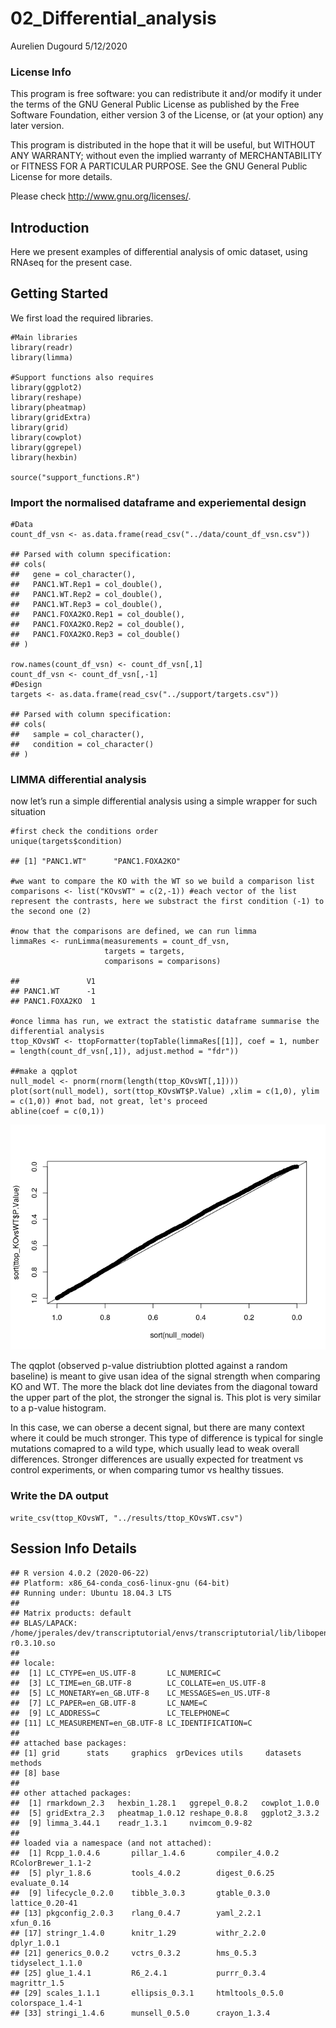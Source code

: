 02\_Differential\_analysis
================
Aurelien Dugourd
5/12/2020

### License Info

This program is free software: you can redistribute it and/or modify it
under the terms of the GNU General Public License as published by the
Free Software Foundation, either version 3 of the License, or (at your
option) any later version.

This program is distributed in the hope that it will be useful, but
WITHOUT ANY WARRANTY; without even the implied warranty of
MERCHANTABILITY or FITNESS FOR A PARTICULAR PURPOSE. See the GNU General
Public License for more details.

Please check
<a href="http://www.gnu.org/licenses/" class="uri">http://www.gnu.org/licenses/</a>.

Introduction
------------

Here we present examples of differential analysis of omic dataset, using
RNAseq for the present case.

Getting Started
---------------

We first load the required libraries.

    #Main libraries
    library(readr)
    library(limma)

    #Support functions also requires
    library(ggplot2)
    library(reshape)
    library(pheatmap)
    library(gridExtra)
    library(grid)
    library(cowplot)
    library(ggrepel)
    library(hexbin)

    source("support_functions.R")

### Import the normalised dataframe and experiemental design

    #Data
    count_df_vsn <- as.data.frame(read_csv("../data/count_df_vsn.csv"))

    ## Parsed with column specification:
    ## cols(
    ##   gene = col_character(),
    ##   PANC1.WT.Rep1 = col_double(),
    ##   PANC1.WT.Rep2 = col_double(),
    ##   PANC1.WT.Rep3 = col_double(),
    ##   PANC1.FOXA2KO.Rep1 = col_double(),
    ##   PANC1.FOXA2KO.Rep2 = col_double(),
    ##   PANC1.FOXA2KO.Rep3 = col_double()
    ## )

    row.names(count_df_vsn) <- count_df_vsn[,1]
    count_df_vsn <- count_df_vsn[,-1]
    #Design
    targets <- as.data.frame(read_csv("../support/targets.csv"))

    ## Parsed with column specification:
    ## cols(
    ##   sample = col_character(),
    ##   condition = col_character()
    ## )

### LIMMA differential analysis

now let’s run a simple differential analysis using a simple wrapper for
such situation

    #first check the conditions order
    unique(targets$condition)

    ## [1] "PANC1.WT"      "PANC1.FOXA2KO"

    #we want to compare the KO with the WT so we build a comparison list
    comparisons <- list("KOvsWT" = c(2,-1)) #each vector of the list represent the contrasts, here we substract the first condition (-1) to the second one (2)

    #now that the comparisons are defined, we can run limma
    limmaRes <- runLimma(measurements = count_df_vsn, 
                         targets = targets, 
                         comparisons = comparisons)

    ##               V1
    ## PANC1.WT      -1
    ## PANC1.FOXA2KO  1

    #once limma has run, we extract the statistic dataframe summarise the differential analysis
    ttop_KOvsWT <- ttopFormatter(topTable(limmaRes[[1]], coef = 1, number = length(count_df_vsn[,1]), adjust.method = "fdr"))

    ##make a qqplot
    null_model <- pnorm(rnorm(length(ttop_KOvsWT[,1])))
    plot(sort(null_model), sort(ttop_KOvsWT$P.Value) ,xlim = c(1,0), ylim = c(1,0)) #not bad, not great, let's proceed
    abline(coef = c(0,1))

![](02_differential_analysis_files/figure-gfm/unnamed-chunk-3-1.png)<!-- -->

The qqplot (observed p-value distriubtion plotted against a random
baseline) is meant to give usan idea of the signal strength when
comparing KO and WT. The more the black dot line deviates from the
diagonal toward the upper part of the plot, the stronger the signal is.
This plot is very similar to a p-value histogram.

In this case, we can oberse a decent signal, but there are many context
where it could be much stronger. This type of difference is typical for
single mutations comapred to a wild type, which usually lead to weak
overall differences. Stronger differences are usually expected for
treatment vs control experiments, or when comparing tumor vs healthy
tissues.

### Write the DA output

    write_csv(ttop_KOvsWT, "../results/ttop_KOvsWT.csv")

Session Info Details
--------------------

    ## R version 4.0.2 (2020-06-22)
    ## Platform: x86_64-conda_cos6-linux-gnu (64-bit)
    ## Running under: Ubuntu 18.04.3 LTS
    ## 
    ## Matrix products: default
    ## BLAS/LAPACK: /home/jperales/dev/transcriptutorial/envs/transcriptutorial/lib/libopenblasp-r0.3.10.so
    ## 
    ## locale:
    ##  [1] LC_CTYPE=en_US.UTF-8       LC_NUMERIC=C              
    ##  [3] LC_TIME=en_GB.UTF-8        LC_COLLATE=en_US.UTF-8    
    ##  [5] LC_MONETARY=en_GB.UTF-8    LC_MESSAGES=en_US.UTF-8   
    ##  [7] LC_PAPER=en_GB.UTF-8       LC_NAME=C                 
    ##  [9] LC_ADDRESS=C               LC_TELEPHONE=C            
    ## [11] LC_MEASUREMENT=en_GB.UTF-8 LC_IDENTIFICATION=C       
    ## 
    ## attached base packages:
    ## [1] grid      stats     graphics  grDevices utils     datasets  methods  
    ## [8] base     
    ## 
    ## other attached packages:
    ##  [1] rmarkdown_2.3   hexbin_1.28.1   ggrepel_0.8.2   cowplot_1.0.0  
    ##  [5] gridExtra_2.3   pheatmap_1.0.12 reshape_0.8.8   ggplot2_3.3.2  
    ##  [9] limma_3.44.1    readr_1.3.1     nvimcom_0.9-82 
    ## 
    ## loaded via a namespace (and not attached):
    ##  [1] Rcpp_1.0.4.6       pillar_1.4.6       compiler_4.0.2     RColorBrewer_1.1-2
    ##  [5] plyr_1.8.6         tools_4.0.2        digest_0.6.25      evaluate_0.14     
    ##  [9] lifecycle_0.2.0    tibble_3.0.3       gtable_0.3.0       lattice_0.20-41   
    ## [13] pkgconfig_2.0.3    rlang_0.4.7        yaml_2.2.1         xfun_0.16         
    ## [17] stringr_1.4.0      knitr_1.29         withr_2.2.0        dplyr_1.0.1       
    ## [21] generics_0.0.2     vctrs_0.3.2        hms_0.5.3          tidyselect_1.1.0  
    ## [25] glue_1.4.1         R6_2.4.1           purrr_0.3.4        magrittr_1.5      
    ## [29] scales_1.1.1       ellipsis_0.3.1     htmltools_0.5.0    colorspace_1.4-1  
    ## [33] stringi_1.4.6      munsell_0.5.0      crayon_1.3.4
